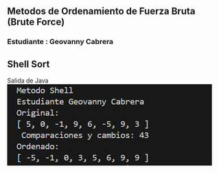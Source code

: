 ## Metodos de Ordenamiento de Fuerza Bruta (Brute Force)

### Estudiante : Geovanny Cabrera

## Shell Sort 

Salida de Java
![alt text](assets/ShellSort.png)